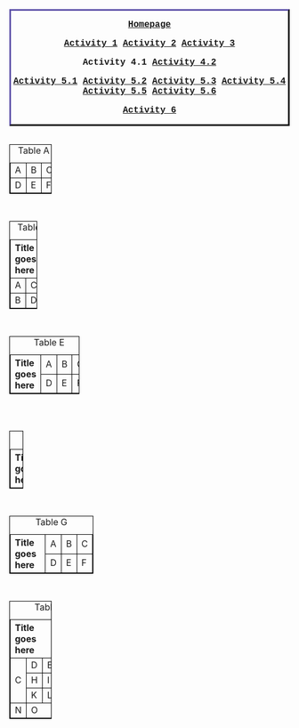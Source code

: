 <html>
<head>
    <title>Exercise6a</title>
	<meta name="student" content="Ninna Alessandra Santiago">
	<meta name="description" content="Table Configurations">
	<meta name="keywords" content="HTML">
    <style>
        .myDiv {
          border: 3px outset rgb(48, 42, 85); 
          text-align: center;
        }
        </style>
</head>
<body>
    <div class="myDiv" style="font-family: 'Courier New'; font-size: 12pt; text-align: center;"><b>
        <p>
            <a href="Index.html" target="_blank">Homepage</a>
        </p>
        <p>
            <a href="Index1.html" target="_blank">Activity 1</a>
            <a href="Index2.html" target="_blank">Activity 2</a>
            <a href="Index3.html" target="_blank">Activity 3</a>
        </p>
        <p>
            Activity 4.1
            <a href="Index5.html" target="_blank">Activity 4.2</a>
        </p>
        <p>
            <a href="Index6.html" target="_blank">Activity 5.1</a>
            <a href="Index7.html" target="_blank">Activity 5.2</a>
            <a href="Index8.html" target="_blank">Activity 5.3</a>
            <a href="Index9.html" target="_blank">Activity 5.4</a>
            <a href="Index10.html" target="_blank">Activity 5.5</a>
            <a href="Index11.html" target="_blank">Activity 5.6</a>
        </p>
        <p>
            <a href="Index12.html" target="_blank">Activity 6</a>
        </p>
        </b>
        </div>
<table id="t01;" style="width:15%">
<style>table, th, td {
        text-align:left; 
        border: 1px solid black;
        border-style: outset;
      }</style>
    <tr>
        <td>A</td>
        <td>B</td>
        <td>C</td>
    </tr>
    <tr>
        <td>D</td>
        <td>E</td>
        <td>F</td>
    </tr>
    <br>
    <caption>Table A</caption>
</table>
<br>
<table id="t02;"style="width:10%">
<style>
}
table, th, td {

        text-align:left; 
        border-spacing: 1px;
        border: 2px solid black;
    }
    #t02 {
    padding:50px
    }</style>
    <tr>
        <td>A</td>
        <td>D</td>
    </tr>
    <tr>
        <td>B</td>
        <td>E</td>
    </tr>
    <tr>
        <td>C</td>
        <td>F</td>
    </tr>
    <caption>Table B</caption>
</table>

<br>
<table id="t03;"style="width:18%">
<style>table, th, td {
    text-align: left;
    border-spacing: 5px;
    border: 1px solid black;
}</style>
    <tr>
        <th colspan="3;" text-align="center;">Title goes here</th>
    </tr>
    <tr>
        <td>A</td>
        <td>C</td>
        <td>E</td>
    </tr>
    <tr>
        <td>B</td>
        <td>D</td>
        <td>f</td>
    </tr>
    <caption>Table C</caption>
    </table>
<br>
<table id="t04;"style="width:25%">
<style>table, th, td {
    text-align: left;
    border-spacing: 5px;
    border: 1px solid black;
}</style>
    <tr>
        <th rowspan="3">Title goes here</th>
    </tr>
    <tr>
        <td>A</td>
        <td>B</td>
        <td>C</td>
    </tr>
    <tr>
        <td>D</td>
        <td>E</td>
        <td>F</td>
    </tr>
    <caption>Table E</caption>
</table>
<br>

<br>
<table id="t05;"style="width:5%">
<style>#t05 {
    padding:50px;
} th, td {
    text-align: center;
    border-spacing: 5px;
    border: 1px solid black;
}</style>
    <tr>
        <th rowspan="3">Title goes here</th>
    </tr>
    <tr>
        <td>A</td>
        <td>B</td>
        <td>C</td>
    </tr>
    <tr>
        <td>D</td>
        <td>E</td>
        <td>F</td>
    </tr>
    <caption>Table F</caption>
</table>
<br>
<table id="t06;"style="width:30%">
    <style>table, th, td {
        text-align: left;
        border-spacing: 5px;
        border: 1px solid black;
    }</style>
    <tr>
        <th rowspan="3">Title goes here</th>
    </tr>
    <tr>
        <td>A</td>
        <td>B</td>
        <td>C</td>
    </tr>
    <tr>
        <td>D</td>
        <td>E</td>
        <td>F</td>
    </tr>
    <caption>Table G</caption>
</table>

<br>
<table id="t07;" style="width:15%">
    <style>table, th, td {
        text-align: left;
        border-spacing: 5px;
        border: 1px solid black;
    }</style>
    <tr>
        <th rowspan="2;"colspan="3">Title goes here</th>
    </tr>
    <tr>
        <td>A</td>
        <td>B</td>
    </tr>
    <tr>
        <td rowspan="3" colspan="1">C</td>
        <td>D</td>
        <td>E</td>
        <td>F</td>
        <td>G</td>
    </tr>
    <tr>
        <td>H</td>
        <td colspan="2">I</td>
        <td rowspan="2">J</td>
    </tr>
    <tr>
        <td>K</td>
        <td>L</td>
        <td>M</td>
    </tr>
    <tr>
        <td>N</td>
        <td colspan="4">O</td>
    </tr>
    <caption>Table H</caption>
</table>
</body>
</html>
